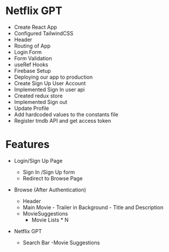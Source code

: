 # Netflix GPT

- Create React App
- Configured TailwindCSS
- Header
- Routing of App
- Login Form
- Form Validation
- useRef Hooks
- Firebase Setup
- Deploying our app to production
- Create Sign Up User Account
- Implemented Sign In user api
- Created redux store
- Implemented Sign out
- Update Profile
- Add hardcoded values to the constants file
- Register tmdb API and get access token

# Features

- Login/Sign Up Page

  - Sign In /Sign Up form
  - Redirect to Browse Page

- Browse (After Authentication)

  - Header
  - Main Movie - Trailer in Background - Title and Description
  - MovieSuggestions
    - Movie Lists \* N

- Netflix GPT
  - Search Bar
    -Movie Suggestions
